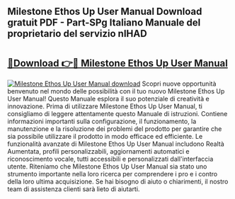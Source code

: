 ## Milestone Ethos Up User Manual Download gratuit PDF - Part-SPg Italiano Manuale del proprietario del servizio nIHAD

# <h2><a href="http://dfgpqm5.blite.top/?on=Milestone+Ethos+Up+User+Manual">🔗Download 👉🔴 Milestone Ethos Up User Manual</a></h2>

[![Milestone Ethos Up User Manual download](https://i.imgur.com/lujVjoI.png)](http://dfgpqm5.blite.top/?on=Milestone+Ethos+Up+User+Manual)
Scopri nuove opportunità benvenuto nel mondo delle possibilità con il tuo nuovo Milestone Ethos Up User Manual! Questo Manuale esplora il suo potenziale di creatività e innovazione. Prima di utilizzare Milestone Ethos Up User Manual, ti consigliamo di leggere attentamente questo Manuale di istruzioni. Contiene informazioni importanti sulla configurazione, il funzionamento, la manutenzione e la risoluzione dei problemi del prodotto per garantire che sia possibile utilizzare il prodotto in modo efficace ed efficiente. Le funzionalità avanzate di Milestone Ethos Up User Manual includono Realtà Aumentata, profili personalizzabili, aggiornamenti automatici e riconoscimento vocale, tutti accessibili e personalizzati dall'interfaccia utente. Riteniamo che Milestone Ethos Up User Manual sia stato uno strumento importante nella loro ricerca per comprendere i pro e i contro della loro ultima acquisizione. Se hai bisogno di aiuto o chiarimenti, il nostro team di assistenza clienti sarà lieto di aiutarti.
